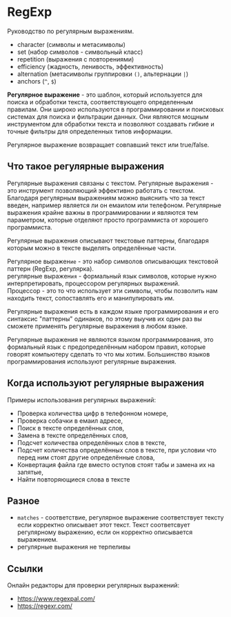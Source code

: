 # RegExp
Руководство по регулярным выражениям.

- character (символы и метасимволы)
- set (набор символов - символьный класс)
- repetition (выражения с повторениями)
- efficiency (жадность, ленивость, эффективность)
- alternation (метасимволы группировки `()`, альтернации `|`)
- anchors (`^`, `$`)

**Регулярное выражение** - это шаблон, который используется для поиска и обработки текста, соответствующего определенным правилам. Они широко используются в программировании и поисковых системах для поиска и фильтрации данных. Они являются мощным инструментом для обработки текста и позволяют создавать гибкие и точные фильтры для определенных типов информации.

Регулярное выражение возвращает совпавший текст или true/false.

## Что такое регулярные выражения
Регулярные выражения связаны с текстом. Регулярные выражения - это инструмент позволяющий эффективно работать с текстом. Благодаря регулярным выражениям можно выяснить что за текст введен, например является ли он емаилом или телефоном. Регулярные выражения крайне важны в программировании и являются тем параметром, которые отделяют просто программиста от хорошего программиста.

Регулярные выражения описывают текстовые паттерны, благодаря которым можно в тексте выделять определённые части.

Регулярное выражен`ие` - это набор символов описывающих текстовой паттерн (RegExp, регулярка).  
регулярные выражен`ия` - формальный язык символов, которые нужно интерпретировать, процессором регулярных выражений.  
Процессор - это то что использует эти символы, чтобы позволить нам находить текст, сопоставлять его и манипулировать им.

Регулярные выражения есть в каждом языке программирования и его синтаксис "паттерны" одинаков, по этому выучив их один раз вы сможете применять регулярные выражения в любом языке.

Регулярные выражения не являются языком программирования, это формальный язык с предопределённым набором правил, которые говорят компьютеру сделать то что мы хотим. Большинство языков программирования используют регулярные выражения.

## Когда используют регулярные выражения
Примеры использования регулярных выражений:
- Проверка количества цифр в телефонном номере,
- Проверка собачки в емаил адресе,
- Поиск в тексте определённых слов,
- Замена в тексте определённых слов,
- Подсчет количества определённых слов в тексте,
- Подсчет количества определённых слов в тексте, при условии что перед ним стоят другие определённые слова,
- Конвертация файла где вместо оступов стоят табы и замена их на запятые,
- Найти повторяющиеся слова в тексте

## Разное
- `matches` - соответствие, регулярное выражение соответствует тексту если корректно описывает этот текст. Текст соответсвует регулярному выражению, если он корректно описывается выражением.
- регулярные выражения не терпеливы

## Ссылки
Онлайн редакторы для проверки регулярных выражений:
- https://www.regexpal.com/
- https://regexr.com/
